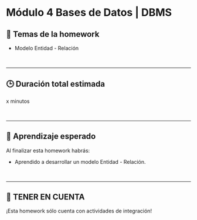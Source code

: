 # Módulo 4 Bases de Datos | DBMS

## **📌 Temas de la homework**

-  Modelo Entidad - Relación

<br />

---

## **🕒 Duración total estimada**

x minutos

<br />

---

## **🔎 Aprendizaje esperado**

Al finalizar esta homework habrás:

-  Aprendido a desarrollar un modelo Entidad - Relación.

<br />

---

## **📎 TENER EN CUENTA**

¡Esta homework sólo cuenta con actividades de integración!
